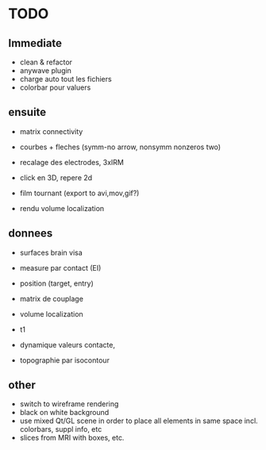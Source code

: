 # TODO

## Immediate

- clean & refactor
- anywave plugin
- charge auto tout les fichiers
- colorbar pour valuers

## ensuite

- matrix connectivity
- courbes + fleches (symm-no arrow, nonsymm nonzeros two)

- recalage des electrodes, 3xIRM
- click en 3D, repere 2d

- film tournant (export to avi,mov,gif?)
- rendu volume localization

## donnees

- surfaces brain visa
- measure par contact (EI)
- position (target, entry)
- matrix de couplage
- volume localization
- t1

- dynamique valeurs contacte, 
- topographie par isocontour


## other

- switch to wireframe rendering
- black on white background
- use mixed Qt/GL scene in order to place all elements in same space
  incl. colorbars, suppl info, etc
- slices from MRI with boxes, etc. 



